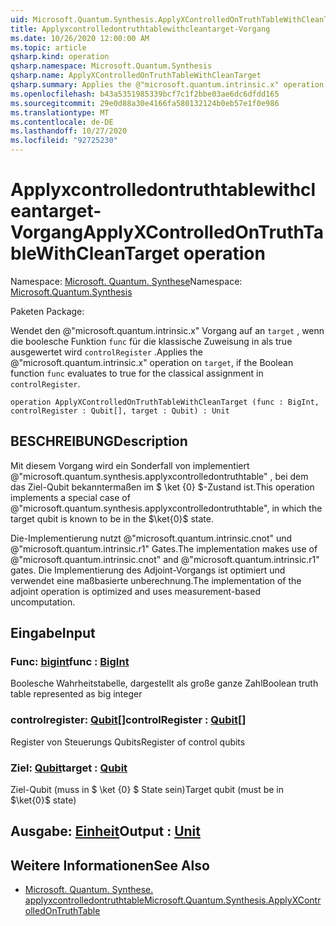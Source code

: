 ```yaml
---
uid: Microsoft.Quantum.Synthesis.ApplyXControlledOnTruthTableWithCleanTarget
title: Applyxcontrolledontruthtablewithcleantarget-Vorgang
ms.date: 10/26/2020 12:00:00 AM
ms.topic: article
qsharp.kind: operation
qsharp.namespace: Microsoft.Quantum.Synthesis
qsharp.name: ApplyXControlledOnTruthTableWithCleanTarget
qsharp.summary: Applies the @"microsoft.quantum.intrinsic.x" operation on `target`, if the Boolean function `func` evaluates to true for the classical assignment in `controlRegister`.
ms.openlocfilehash: b43a5351985339bcf7c1f2bbe03ae6dc6dfdd165
ms.sourcegitcommit: 29e0d88a30e4166fa580132124b0eb57e1f0e986
ms.translationtype: MT
ms.contentlocale: de-DE
ms.lasthandoff: 10/27/2020
ms.locfileid: "92725230"
---
```

# <a name="applyxcontrolledontruthtablewithcleantarget-operation"></a><span data-ttu-id="b5810-102">Applyxcontrolledontruthtablewithcleantarget-Vorgang</span><span class="sxs-lookup"><span data-stu-id="b5810-102">ApplyXControlledOnTruthTableWithCleanTarget operation</span></span>

<span data-ttu-id="b5810-103">Namespace: [Microsoft. Quantum. Synthese](xref:Microsoft.Quantum.Synthesis)</span><span class="sxs-lookup"><span data-stu-id="b5810-103">Namespace: [Microsoft.Quantum.Synthesis](xref:Microsoft.Quantum.Synthesis)</span></span>

<span data-ttu-id="b5810-104">Paketen [](https://nuget.org/packages/)</span><span class="sxs-lookup"><span data-stu-id="b5810-104">Package: [](https://nuget.org/packages/)</span></span>


<span data-ttu-id="b5810-105">Wendet den @"microsoft.quantum.intrinsic.x" Vorgang auf an `target` , wenn die boolesche Funktion `func` für die klassische Zuweisung in als true ausgewertet wird `controlRegister` .</span><span class="sxs-lookup"><span data-stu-id="b5810-105">Applies the @"microsoft.quantum.intrinsic.x" operation on `target`, if the Boolean function `func` evaluates to true for the classical assignment in `controlRegister`.</span></span>

```qsharp
operation ApplyXControlledOnTruthTableWithCleanTarget (func : BigInt, controlRegister : Qubit[], target : Qubit) : Unit
```


## <a name="description"></a><span data-ttu-id="b5810-106">BESCHREIBUNG</span><span class="sxs-lookup"><span data-stu-id="b5810-106">Description</span></span>

<span data-ttu-id="b5810-107">Mit diesem Vorgang wird ein Sonderfall von implementiert @"microsoft.quantum.synthesis.applyxcontrolledontruthtable" , bei dem das Ziel-Qubit bekanntermaßen im $ \ket {0} $-Zustand ist.</span><span class="sxs-lookup"><span data-stu-id="b5810-107">This operation implements a special case of @"microsoft.quantum.synthesis.applyxcontrolledontruthtable", in which the target qubit is known to be in the $\ket{0}$ state.</span></span>

<span data-ttu-id="b5810-108">Die-Implementierung nutzt @"microsoft.quantum.intrinsic.cnot" und @"microsoft.quantum.intrinsic.r1" Gates.</span><span class="sxs-lookup"><span data-stu-id="b5810-108">The implementation makes use of @"microsoft.quantum.intrinsic.cnot" and @"microsoft.quantum.intrinsic.r1" gates.</span></span>  <span data-ttu-id="b5810-109">Die Implementierung des Adjoint-Vorgangs ist optimiert und verwendet eine maßbasierte unberechnung.</span><span class="sxs-lookup"><span data-stu-id="b5810-109">The implementation of the adjoint operation is optimized and uses measurement-based uncomputation.</span></span>

## <a name="input"></a><span data-ttu-id="b5810-110">Eingabe</span><span class="sxs-lookup"><span data-stu-id="b5810-110">Input</span></span>

### <a name="func--bigint"></a><span data-ttu-id="b5810-111">Func: [bigint](xref:microsoft.quantum.lang-ref.bigint)</span><span class="sxs-lookup"><span data-stu-id="b5810-111">func : [BigInt](xref:microsoft.quantum.lang-ref.bigint)</span></span>

<span data-ttu-id="b5810-112">Boolesche Wahrheitstabelle, dargestellt als große ganze Zahl</span><span class="sxs-lookup"><span data-stu-id="b5810-112">Boolean truth table represented as big integer</span></span>


### <a name="controlregister--qubit"></a><span data-ttu-id="b5810-113">controlregister: [Qubit](xref:microsoft.quantum.lang-ref.qubit)[]</span><span class="sxs-lookup"><span data-stu-id="b5810-113">controlRegister : [Qubit](xref:microsoft.quantum.lang-ref.qubit)[]</span></span>

<span data-ttu-id="b5810-114">Register von Steuerungs Qubits</span><span class="sxs-lookup"><span data-stu-id="b5810-114">Register of control qubits</span></span>


### <a name="target--qubit"></a><span data-ttu-id="b5810-115">Ziel: [Qubit](xref:microsoft.quantum.lang-ref.qubit)</span><span class="sxs-lookup"><span data-stu-id="b5810-115">target : [Qubit](xref:microsoft.quantum.lang-ref.qubit)</span></span>

<span data-ttu-id="b5810-116">Ziel-Qubit (muss in $ \ket {0} $ State sein)</span><span class="sxs-lookup"><span data-stu-id="b5810-116">Target qubit (must be in $\ket{0}$ state)</span></span>



## <a name="output--unit"></a><span data-ttu-id="b5810-117">Ausgabe: [Einheit](xref:microsoft.quantum.lang-ref.unit)</span><span class="sxs-lookup"><span data-stu-id="b5810-117">Output : [Unit](xref:microsoft.quantum.lang-ref.unit)</span></span>



## <a name="see-also"></a><span data-ttu-id="b5810-118">Weitere Informationen</span><span class="sxs-lookup"><span data-stu-id="b5810-118">See Also</span></span>

- [<span data-ttu-id="b5810-119">Microsoft. Quantum. Synthese. applyxcontrolledontruthtable</span><span class="sxs-lookup"><span data-stu-id="b5810-119">Microsoft.Quantum.Synthesis.ApplyXControlledOnTruthTable</span></span>](xref:Microsoft.Quantum.Synthesis.ApplyXControlledOnTruthTable)